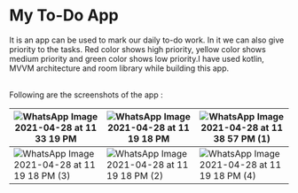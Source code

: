 # My To-Do App

It is an app can be used to mark our daily to-do work. In it we can also give priority to the tasks. Red color shows high priority, yellow color shows medium priority and green color shows low priority.I have used kotlin, MVVM architecture and room library while building this app.
<br>
<br>

Following are the screenshots of the app :

![WhatsApp Image 2021-04-28 at 11 33 19 PM](https://user-images.githubusercontent.com/56197993/116451552-43172980-a87a-11eb-80fa-50f0cef7bf0f.jpeg)|![WhatsApp Image 2021-04-28 at 11 19 18 PM](https://user-images.githubusercontent.com/56197993/116451311-ef0c4500-a879-11eb-86fa-d0ebb8bdd12c.jpeg)|![WhatsApp Image 2021-04-28 at 11 38 57 PM (1)](https://user-images.githubusercontent.com/56197993/116452266-2a5b4380-a87b-11eb-8e70-2dbe9f8f002a.jpeg)
------------ | ------------- | -------------
![WhatsApp Image 2021-04-28 at 11 19 18 PM (3)](https://user-images.githubusercontent.com/56197993/116451693-722d9b00-a87a-11eb-936c-0266ef26a87d.jpeg)|![WhatsApp Image 2021-04-28 at 11 19 18 PM (2)](https://user-images.githubusercontent.com/56197993/116451810-97220e00-a87a-11eb-82ba-c817a40b6458.jpeg) |![WhatsApp Image 2021-04-28 at 11 19 18 PM (4)](https://user-images.githubusercontent.com/56197993/116451855-a7d28400-a87a-11eb-97df-88f384806e49.jpeg)



